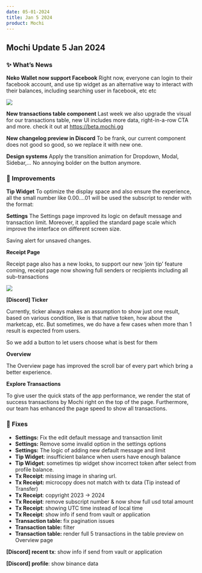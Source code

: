 ```yaml
---
date: 05-01-2024
title: Jan 5 2024
product: Mochi
---
```

## Mochi Update 5 Jan 2024

### ✨ What’s News

**Neko Wallet now support Facebook**
Right now, everyone can login to their facebook account, and use tip widget as an alternative way to interact with their balances, including searching user in facebook, etc etc

![](https://i.imgur.com/m2RkgNB.png)

**New transactions table component**
Last week we also upgrade the visual for our transactions table, new UI includes more data, right-in-a-row CTA and more. check it out at https://beta.mochi.gg

**New changelog preview in Discord**
To be frank, our current component does not good so good, so we replace it with new one.

**Design systems**
Apply the transition animation for Dropdown, Modal, Sidebar,… No annoying bolder on the button anymore.

### 💎 Improvements

**Tip Widget**
To optimize the display space and also ensure the experience, all the small number like 0.00….01 will be used the subscript to render with the format:

**Settings**
The Settings page improved its logic on default message and transaction limit. Moreover, it applied the standard page scale which improve the interface on different screen size.

Saving alert for unsaved changes.

**Receipt Page**

Receipt page also has a new looks, to support our new ‘join tip’ feature coming, receipt page now showing full senders or recipients including all sub-transactions

![](https://i.imgur.com/7QVFe8G.jpg)

**[Discord] Ticker**

Currently, ticker always makes an assumption to show just one result, based on various condition, like is that native token, how about the marketcap, etc. But sometimes, we do have a few cases when more than 1 result is expected from users.

So we add a button to let users choose what is best for them

**Overview**

The Overview page has improved the scroll bar of every part which bring a better experience.

**Explore Transactions**

To give user the quick stats of the app performance, we render the stat of success transactions by Mochi right on the top of the page. Furthermore, our team has enhanced the page speed to show all transactions.

### 🐛 Fixes

- **Settings:** Fix the edit default message and transaction limit
- **Settings:** Remove some invalid option in the settings options
- **Settings:** The logic of adding new default message and limit
- **Tip Widget**: insufficient balance when users have enough balance
- **Tip Widget**: sometimes tip widget show incorrect token after select from profile balance.
- **Tx Receipt**: missing image in sharing url.
- **Tx Receipt:** microcopy does not match with tx data (Tip instead of Transfer)
- **Tx Receipt**: copyright 2023 → 2024
- **Tx Receipt**: remove subscript number & now show full usd total amount
- **Tx Receipt**: showing UTC time instead of local time
- **Tx Receipt**: show info if send from vault or application
- **Transaction table:** fix pagination issues
- **Transaction table:** filter
- **Transaction table:** render full 5 transactions in the table preview on Overview page

**[Discord] recent tx**: show info if send from vault or application

**[Discord] profile**: show binance data
